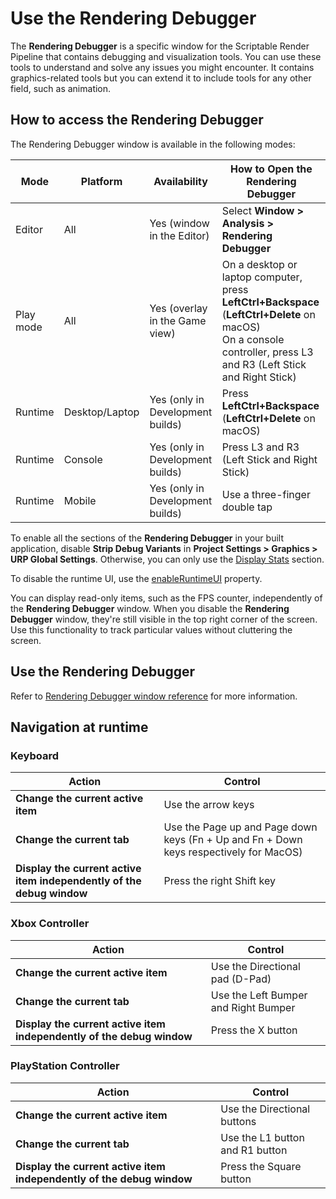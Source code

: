 # Use the Rendering Debugger

The **Rendering Debugger** is a specific window for the Scriptable Render Pipeline that contains debugging and visualization tools. You can use these tools to understand and solve any issues you might encounter. It contains graphics-related tools but you can extend it to include tools for any other field, such as animation. 

## How to access the Rendering Debugger

The Rendering Debugger window is available in the following modes:

| Mode      | Platform       | Availability                     | How to Open the Rendering Debugger                                                                                                                                     |
|-----------|----------------|----------------------------------|------------------------------------------------------------------------------------------------------------------------------------------------------------------------|
| Editor    | All            | Yes (window in the Editor)       | Select **Window > Analysis > Rendering Debugger**                                                                                                                      |
| Play mode | All            | Yes (overlay in the Game view)   | On a desktop or laptop computer, press **LeftCtrl+Backspace** (**LeftCtrl+Delete** on macOS)<br>On a console controller, press L3 and R3 (Left Stick and Right Stick) |
| Runtime   | Desktop/Laptop | Yes (only in Development builds) | Press **LeftCtrl+Backspace** (**LeftCtrl+Delete** on macOS)                                                                                                            |
| Runtime   | Console        | Yes (only in Development builds) | Press L3 and R3 (Left Stick and Right Stick)                                                                                                                           |
| Runtime   | Mobile         | Yes (only in Development builds) | Use a three-finger double tap                                                                                                                                          |

To enable all the sections of the **Rendering Debugger** in your built application, disable **Strip Debug Variants** in **Project Settings > Graphics > URP Global Settings**. Otherwise, you can only use the [Display Stats](#display-stats) section.

To disable the runtime UI, use the [enableRuntimeUI](https://docs.unity3d.com/Packages/com.unity.render-pipelines.core@17.0/api/UnityEngine.Rendering.DebugManager.html#UnityEngine_Rendering_DebugManager_enableRuntimeUI) property.

You can display read-only items, such as the FPS counter, independently of the **Rendering Debugger** window. When you disable the **Rendering Debugger** window, they're still visible in the top right corner of the screen. Use this functionality to track particular values without cluttering the screen.

## Use the Rendering Debugger

Refer to [Rendering Debugger window reference](rendering-debugger-window-reference.md) for more information.

## Navigation at runtime

### Keyboard

| Action                                             | Control                                                                                   |
|----------------------------------------------------|-------------------------------------------------------------------------------------------|
| **Change the current active item**                 | Use the arrow keys                                                                        |
| **Change the current tab**                         | Use the Page up and Page down keys (Fn + Up and Fn + Down keys respectively for MacOS)    |
| **Display the current active item independently of the debug window** | Press the right Shift key                                                                 |

### Xbox Controller

| Action                                             | Control                                                                                   |
|----------------------------------------------------|-------------------------------------------------------------------------------------------|
| **Change the current active item**                 | Use the Directional pad (D-Pad)                                                           |
| **Change the current tab**                         | Use the Left Bumper and Right Bumper                                                      |
| **Display the current active item independently of the debug window** | Press the X button                                                                        |

### PlayStation Controller

| Action                                             | Control                                                                                   |
|----------------------------------------------------|-------------------------------------------------------------------------------------------|
| **Change the current active item**                 | Use the Directional buttons                                                               |
| **Change the current tab**                         | Use the L1 button and R1 button                                                           |
| **Display the current active item independently of the debug window** | Press the Square button                                                                   |
